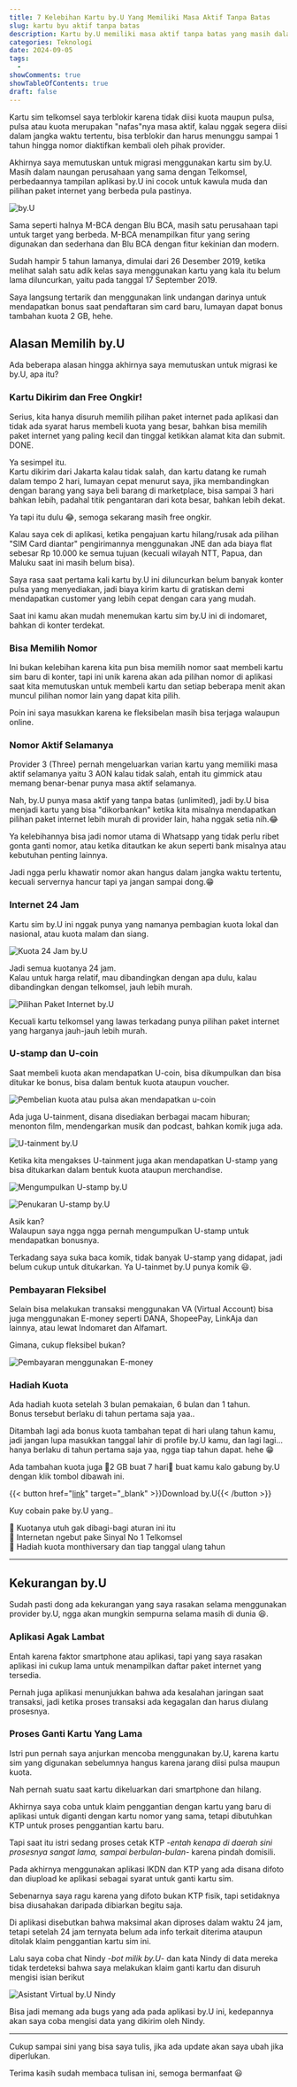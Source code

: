 ```yaml
---
title: 7 Kelebihan Kartu by.U Yang Memiliki Masa Aktif Tanpa Batas
slug: kartu byu aktif tanpa batas
description: Kartu by.U memiliki masa aktif tanpa batas yang masih dalam naungan perusahaan provider senior yaitu telkomsel, memiliki ekosistem yang
categories: Teknologi
date: 2024-09-05
tags:
  -
showComments: true
showTableOfContents: true
draft: false
---
```


Kartu sim telkomsel saya terblokir karena tidak diisi kuota maupun pulsa, pulsa atau kuota merupakan "nafas"nya masa aktif, kalau nggak segera diisi dalam jangka waktu tertentu, bisa terblokir dan harus menunggu sampai 1 tahun hingga nomor diaktifkan kembali oleh pihak provider.

Akhirnya saya memutuskan untuk migrasi menggunakan kartu sim by.U. Masih dalam naungan perusahaan yang sama dengan Telkomsel, perbedaannya tampilan aplikasi by.U ini cocok untuk kawula muda dan pilihan paket internet yang berbeda pula pastinya.

![by.U](./by.u.jpg)

Sama seperti halnya M-BCA dengan Blu BCA, masih satu perusahaan tapi untuk target yang berbeda.
M-BCA menampilkan fitur yang sering digunakan dan sederhana dan Blu BCA dengan fitur kekinian dan modern.

Sudah hampir 5 tahun lamanya, dimulai dari 26 Desember 2019, ketika melihat salah satu adik kelas saya menggunakan kartu yang kala itu belum lama diluncurkan, yaitu pada tanggal 17 September 2019.

Saya langsung tertarik dan menggunakan link undangan darinya untuk mendapatkan bonus saat pendaftaran sim card baru, lumayan dapat bonus tambahan kuota 2 GB, hehe.

## Alasan Memilih by.U

Ada beberapa alasan hingga akhirnya saya memutuskan untuk migrasi ke by.U, apa itu?

### Kartu Dikirim dan Free Ongkir!

Serius, kita hanya disuruh memilih pilihan paket internet pada aplikasi dan tidak ada syarat harus membeli kuota yang besar, bahkan bisa memilih paket internet yang paling kecil dan tinggal ketikkan alamat kita dan submit. DONE.

Ya sesimpel itu.\
Kartu dikirim dari Jakarta kalau tidak salah, dan kartu datang ke rumah dalam tempo 2 hari, lumayan cepat menurut saya, jika membandingkan dengan barang yang saya beli barang di marketplace, bisa sampai 3 hari bahkan lebih, padahal titik pengantaran dari kota besar, bahkan lebih dekat.

Ya tapi itu dulu 😂, semoga sekarang masih free ongkir.

Kalau saya cek di aplikasi, ketika pengajuan kartu hilang/rusak ada pilihan "SIM Card diantar" pengirimannya menggunakan JNE dan ada biaya flat sebesar Rp 10.000 ke semua tujuan (kecuali wilayah NTT, Papua, dan Maluku saat ini masih belum bisa).

Saya rasa saat pertama kali kartu by.U ini diluncurkan belum banyak konter pulsa yang menyediakan, jadi biaya kirim kartu di gratiskan demi mendapatkan customer yang lebih cepat dengan cara yang mudah.

Saat ini kamu akan mudah menemukan kartu sim by.U ini di indomaret, bahkan di konter terdekat.

### Bisa Memilih Nomor

Ini bukan kelebihan karena kita pun bisa memilih nomor saat membeli kartu sim baru di konter, tapi ini unik karena akan ada pilihan nomor di aplikasi saat kita memutuskan untuk membeli kartu dan setiap beberapa menit akan muncul pilihan nomor lain yang dapat kita pilih.

Poin ini saya masukkan karena ke fleksibelan masih bisa terjaga walaupun online.

### Nomor Aktif Selamanya

Provider 3 (Three) pernah mengeluarkan varian kartu yang memiliki masa aktif selamanya yaitu 3 AON kalau tidak salah, entah itu gimmick atau memang benar-benar punya masa aktif selamanya.

Nah, by.U punya masa aktif yang tanpa batas (unlimited), jadi by.U bisa menjadi kartu yang bisa "dikorbankan" ketika kita misalnya mendapatkan pilihan paket internet lebih murah di provider lain, haha nggak setia nih.😂

Ya kelebihannya bisa jadi nomor utama di Whatsapp yang tidak perlu ribet gonta ganti nomor, atau ketika ditautkan ke akun seperti bank misalnya atau kebutuhan penting lainnya.

Jadi ngga perlu khawatir nomor akan hangus dalam jangka waktu tertentu, kecuali servernya hancur tapi ya jangan sampai dong.😁

### Internet 24 Jam

Kartu sim by.U ini nggak punya yang namanya pembagian kuota lokal dan nasional, atau kuota malam dan siang.

![Kuota 24 Jam by.U](./kuota-24-jam.jpg 'Kuota 24 Jam Tanpa Pembagian')

Jadi semua kuotanya 24 jam.\
Kalau untuk harga relatif, mau dibandingkan dengan apa dulu, kalau dibandingkan dengan telkomsel, jauh lebih murah.

![Pilihan Paket Internet by.U](./pilihan-paket.jpg 'Salah satu pilihan paket by.U')

Kecuali kartu telkomsel yang lawas terkadang punya pilihan paket internet yang harganya jauh-jauh lebih murah.

### U-stamp dan U-coin

Saat membeli kuota akan mendapatkan U-coin, bisa dikumpulkan dan bisa ditukar ke bonus, bisa dalam bentuk kuota ataupun voucher.

![Pembelian kuota atau pulsa akan mendapatkan u-coin](./u-coin.jpg 'Penukaran U-coin')

Ada juga U-tainment, disana disediakan berbagai macam hiburan; menonton film, mendengarkan musik dan podcast, bahkan komik juga ada.

![U-tainment by.U](./u-tainment.jpg 'U-tainment by.U')

Ketika kita mengakses U-tainment juga akan mendapatkan U-stamp yang bisa ditukarkan dalam bentuk kuota ataupun merchandise.

![Mengumpulkan U-stamp by.U](./mengumpulkan-u-stamp.jpg 'Mengumpulkan U-stamp')

![Penukaran U-stamp by.U](./tukar-u-stamp.jpg 'Tukar U-stamp')

Asik kan?\
Walaupun saya ngga ngga pernah mengumpulkan U-stamp untuk mendapatkan bonusnya.

Terkadang saya suka baca komik, tidak banyak U-stamp yang didapat, jadi belum cukup untuk ditukarkan. Ya U-tainmet by.U punya komik 😃.

### Pembayaran Fleksibel

Selain bisa melakukan transaksi menggunakan VA (Virtual Account) bisa juga menggunakan E-money seperti DANA, ShopeePay, LinkAja dan lainnya, atau lewat Indomaret dan Alfamart.

Gimana, cukup fleksibel bukan?

![Pembayaran menggunakan E-money](./pembayaran.jpg 'Sistem pembayaran yang fleksibel')

### Hadiah Kuota

Ada hadiah kuota setelah 3 bulan pemakaian, 6 bulan dan 1 tahun.\
Bonus tersebut berlaku di tahun pertama saja yaa..

Ditambah lagi ada bonus kuota tambahan tepat di hari ulang tahun kamu, jadi jangan lupa masukkan tanggal lahir di profile by.U kamu, dan lagi lagi... hanya berlaku di tahun pertama saja yaa, ngga tiap tahun dapat. hehe 😁

Ada tambahan kuota juga 🤑2 GB buat 7 hari🤑 buat kamu kalo gabung by.U dengan klik tombol dibawah ini.

{{< button href="[link](https://www.byu.id/v2/referral?code=BYJUND6411499&action=referral&type=referral)" target="_blank" >}}Download by.U{{< /button >}}

Kuy cobain pake by.U yang..

🥳 Kuotanya utuh gak dibagi-bagi aturan ini itu\
🚀 Internetan ngebut pake Sinyal No 1 Telkomsel\
🎁 Hadiah kuota monthiversary dan tiap tanggal ulang tahun

---

## Kekurangan by.U

Sudah pasti dong ada kekurangan yang saya rasakan selama menggunakan provider by.U, ngga akan mungkin sempurna selama masih di dunia 😆.

### Aplikasi Agak Lambat

Entah karena faktor smartphone atau aplikasi, tapi yang saya rasakan aplikasi ini cukup lama untuk menampilkan daftar paket internet yang tersedia.

Pernah juga aplikasi menunjukkan bahwa ada kesalahan jaringan saat transaksi, jadi ketika proses transaksi ada kegagalan dan harus diulang prosesnya.

### Proses Ganti Kartu Yang Lama

Istri pun pernah saya anjurkan mencoba menggunakan by.U, karena kartu sim yang digunakan sebelumnya hangus karena jarang diisi pulsa maupun kuota.

Nah pernah suatu saat kartu dikeluarkan dari smartphone dan hilang.

Akhirnya saya coba untuk klaim penggantian dengan kartu yang baru di aplikasi untuk diganti dengan kartu nomor yang sama, tetapi dibutuhkan KTP untuk proses penggantian kartu baru.

Tapi saat itu istri sedang proses cetak KTP -_entah kenapa di daerah sini prosesnya sangat lama, sampai berbulan-bulan_- karena pindah domisili.

Pada akhirnya menggunakan aplikasi IKDN dan KTP yang ada disana difoto dan diupload ke aplikasi sebagai syarat untuk ganti kartu sim.

Sebenarnya saya ragu karena yang difoto bukan KTP fisik, tapi setidaknya bisa diusahakan daripada dibiarkan begitu saja.

Di aplikasi disebutkan bahwa maksimal akan diproses dalam waktu 24 jam, tetapi setelah 24 jam ternyata belum ada info terkait diterima ataupun ditolak klaim penggantian kartu sim ini.

Lalu saya coba chat Nindy -_bot milik by.U_- dan kata Nindy di data mereka tidak terdeteksi bahwa saya melakukan klaim ganti kartu dan disuruh mengisi isian berikut

![Asistant Virtual by.U Nindy](./help-chat.jpg)

Bisa jadi memang ada bugs yang ada pada aplikasi by.U ini, kedepannya akan saya coba mengisi data yang dikirim oleh Nindy.

---

Cukup sampai sini yang bisa saya tulis, jika ada update akan saya ubah jika diperlukan.

Terima kasih sudah membaca tulisan ini, semoga bermanfaat 😃
